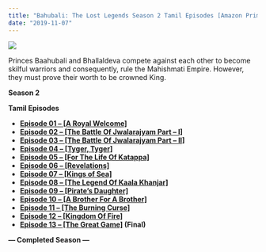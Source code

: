 ```yaml
---
title: "Bahubali: The Lost Legends Season 2 Tamil Episodes [Amazon Prime Tamil]"
date: "2019-11-07"
---
```


[![](https://1.bp.blogspot.com/-FbcsPrBNXDE/XTR_b4PwDJI/AAAAAAAAAoE/0COXEYyds483Fir4-zOUtbXLIHRAD3emwCLcBGAs/s1600/42009c92-d135-409e-a9c3-0ea529a1761c-e20bd3ba-93e9-428f-a107-c4e52d131182_RGB_SD._VcmJRPmED8Uk6NxDwZTFEBDiVhDc0pm_SX1500_.jpg)](https://1.bp.blogspot.com/-FbcsPrBNXDE/XTR_b4PwDJI/AAAAAAAAAoE/0COXEYyds483Fir4-zOUtbXLIHRAD3emwCLcBGAs/s1600/42009c92-d135-409e-a9c3-0ea529a1761c-e20bd3ba-93e9-428f-a107-c4e52d131182_RGB_SD._VcmJRPmED8Uk6NxDwZTFEBDiVhDc0pm_SX1500_.jpg)

Princes Baahubali and Bhallaldeva compete against each other to become skilful warriors and consequently, rule the Mahishmati Empire. However, they must prove their worth to be crowned King.

**Season 2**

**Tamil Episodes**

- **[Episode 01 – \[A Royal Welcome\]](https://drive.google.com/open?id=1yMQSZSaUGV8tr4VHxAN7ofn6vjVikOMz)**
- **[Episode 02 – \[The Battle Of Jwalarajyam Part – I\]](https://drive.google.com/open?id=1TSSi7Beu44bcJd9ruSoX3VuGu4LUs_7k)**
- **[Episode 03 – \[The Battle Of Jwalarajyam Part – II\]](https://drive.google.com/open?id=1qjOqI0JvTtPNoDj_DVIj2-nqoN80U1Mr)**
- **[Episode 04 – \[Tyger, Tyger\]](https://drive.google.com/open?id=1Psdyot_7ywq60jnShVB2YPbn182Oanb3)**
- **[Episode 05 – \[For The Life Of Katappa\]](https://drive.google.com/open?id=1fdZFRgw-eFgRERNuIvK73OCF4Xr6Vnuo)**
- **[Episode 06 – \[Revelations\]](https://drive.google.com/open?id=1m9FdbsJTrc-y2yufhLcMUoG5hFdWN0AC)**
- **[Episode 07 – \[Kings of Sea\]](https://drive.google.com/open?id=1ctEmbCf_9YbufaeZ-SrmjC8QD3fuA7aS)**
- **[Episode 08 – \[The Legend Of Kaala Khanjar\]](https://drive.google.com/open?id=1JkFInKC5Wpd7dp2otD4GHMBBmnNePPcQ)**
- **[Episode 09 – \[Pirate’s Daughter\]](https://drive.google.com/open?id=1h_vVjd8xTBg6JnfAgvWE6ZO6mMElJZyp)**
- **[Episode 10 – \[A Brother For A Brother\]](https://drive.google.com/open?id=1nwVx0aR9rSMDexNi3D2HWLFGKCDVASSi)**
- **[Episode 11 – \[The Burning Curse\]](https://drive.google.com/open?id=14J-JAnDc2G-P-fp6zZ1WrWA-OCXm4F3A)**
- **[Episode 12 – \[Kingdom Of Fire\]](https://drive.google.com/open?id=1lYYOuRPZhZF8Kp1birN9a_KXHvwHih6e)**
- **[Episode 13 – \[The Great Game\]](https://drive.google.com/open?id=1nBb-8QibvX6S4I0faYTLaWyK0uU90MzL) (Final)**

**— Completed Season —**

